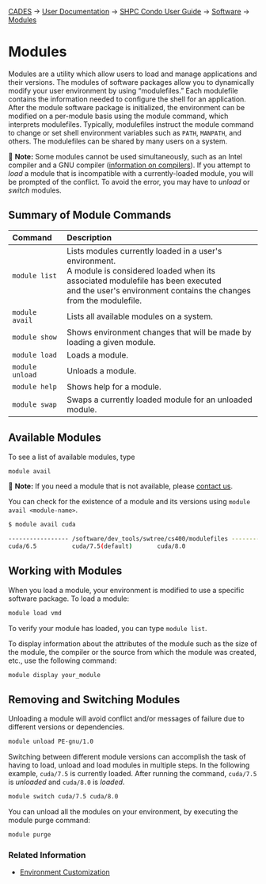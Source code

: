 [CADES](http://support.cades.ornl.gov/) → [User Documentation](../../README.md) → [SHPC Condo User Guide](../overview.md) → [Software](software.md) → [Modules](modules.md)

# Modules

Modules are a utility which allow users to load and manage applications and their versions. The modules of software packages allow you to dynamically modify your user environment by using “modulefiles.”
Each modulefile contains the information needed to configure the shell for an application. After the module software package is initialized, the environment can be modified on a per-module basis using the module command, which interprets modulefiles. Typically, modulefiles instruct the module command to change or set shell environment variables such as `PATH`, `MANPATH`, and others. The modulefiles can be shared by many users on a system.

📝 **Note:** Some modules cannot be used simultaneously, such as an Intel compiler and a GNU compiler ([information on compilers](compilers.md)). If you attempt to _load_ a module that is incompatible with a currently-loaded module, you will be prompted of the conflict. To avoid the error, you may have to _unload_ or _switch_ modules.

## Summary of Module Commands

Command         | Description
:-------------- | :-------------
`module list`   | Lists modules currently loaded in a user's environment. <br>A module is considered loaded when its associated modulefile has been executed <br>and the user's environment contains the changes from the modulefile.
`module avail`  | Lists all available modules on a system.
`module show`   | Shows environment changes that will be made by loading a given module.
`module load`   | Loads a module.
`module unload` | Unloads a module.
`module help`   | Shows help for a module.
`module swap`   | Swaps a currently loaded module for an unloaded module.


## Available Modules

To see a list of available modules, type

```bash
module avail
```

📝 **Note:** If you need a module that is not available, please [contact us](../../SUPPORT.md).

You can check for the existence of a module and its versions using `module avail <module-name>`.

```bash
$ module avail cuda

----------------- /software/dev_tools/swtree/cs400/modulefiles -----------------
cuda/6.5          cuda/7.5(default)       cuda/8.0
```

## Working with Modules

When you load a module, your environment is modified to use a specific software package. To load a module:

```bash
module load vmd
```

To verify your module has loaded, you can type `module list`.

To display information about the attributes of the module such as the size of the module, the compiler or the source from which the module was created, etc., use the following command:

```bash
module display your_module
```

## Removing and Switching Modules

Unloading a module will avoid conflict and/or messages of failure due to different versions or dependencies.

```bash
module unload PE-gnu/1.0
```

Switching between different module versions can accomplish the task of having to load, unload and load modules in multiple steps. In the following example, `cuda/7.5` is currently loaded. After running the command, `cuda/7.5` is _unloaded_ and `cuda/8.0` is _loaded_.

```bash
module switch cuda/7.5 cuda/8.0
```

You can unload all the modules on your environment, by executing the module purge command:

```bash
module purge
```

### Related Information

- [Environment Customization](condos/software/environment.md)
